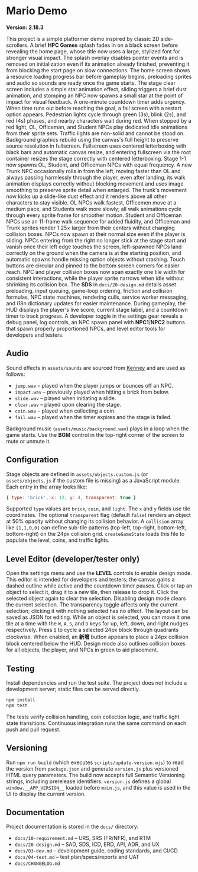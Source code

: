 # Mario Demo


**Version: 2.18.3**

This project is a simple platformer demo inspired by classic 2D side-scrollers. A brief **HPC Games** splash fades in on a black screen before revealing the home page, whose title now uses a large, stylized font for stronger visual impact. The splash overlay disables pointer events and is removed on initialization even if its animation already finished, preventing it from blocking the start page on slow connections. The home screen shows a resource loading progress bar before gameplay begins, preloading sprites and audio so sounds are ready once the game starts. The stage clear screen includes a simple star animation effect, sliding triggers a brief dust animation, and stomping an NPC now spawns a small star at the point of impact for visual feedback. A one-minute countdown timer adds urgency. When time runs out before reaching the goal, a fail screen with a restart option appears. Pedestrian lights cycle through green (3s), blink (2s), and red (4s) phases, and nearby characters wait during red. When stopped by a red light, OL, Officeman, and Student NPCs play dedicated idle animations from their sprite sets. Traffic lights are non-solid and cannot be stood on. Background graphics rebuild using the canvas's full height to preserve source resolution in fullscreen. Fullscreen uses centered letterboxing with black bars and automatic canvas resize, and entering fullscreen via the root container resizes the stage correctly with centered letterboxing. Stage 1-1 now spawns OL, Student, and Officeman NPCs with equal frequency. A new Trunk NPC occasionally rolls in from the left, moving faster than OL and always passing harmlessly through the player, even after landing; its walk animation displays correctly without blocking movement and uses image smoothing to preserve sprite detail when enlarged. The trunk's movement now kicks up a slide-like dust effect and it renders above all other characters to stay visible. OL NPCs walk fastest, Officemen move at a medium pace, and Students walk more slowly; all walk animations cycle through every sprite frame for smoother motion. Student and Officeman NPCs use an 11-frame walk sequence for added fluidity, and Officeman and Trunk sprites render 1.25× larger from their centers without changing collision boxes. NPCs now spawn at their normal size even if the player is sliding. NPCs entering from the right no longer stick at the stage start and vanish once their left edge touches the screen, left-spawned NPCs land correctly on the ground when the camera is at the starting position, and automatic spawns handle missing option objects without crashing. Touch buttons are circular and pinned to the bottom screen corners for easier reach. NPC and player collision boxes now span exactly one tile width for consistent interactions, while the player sprite narrows when idle without shrinking its collision box. The **SDS** in `docs/20-design.md` details asset preloading, input queuing, game-loop ordering, friction and collision formulas, NPC state machines, rendering culls, service worker messaging, and i18n dictionary updates for easier maintenance.
During gameplay, the HUD displays the player's live score, current stage label, and a countdown timer to track progress. A developer toggle in the settings gear reveals a debug panel, log controls, an NPC spawn panel with **NPC1**/**NPC2** buttons that spawn properly proportioned NPCs, and level editor tools for developers and testers.

## Audio

Sound effects in `assets/sounds` are sourced from [Kenney](https://kenney.nl/assets) and are used as follows:

- `jump.wav` – played when the player jumps or bounces off an NPC.
- `impact.wav` – previously played when hitting a brick from below.
- `slide.wav` – played when initiating a slide.
- `clear.wav` – played upon clearing the stage.
- `coin.wav` – played when collecting a coin.
- `fail.wav` – played when the timer expires and the stage is failed.

Background music (`assets/music/background.wav`) plays in a loop when the game starts. Use the **BGM** control in the top-right corner of the screen to mute or unmute it.

## Configuration

Stage objects are defined in `assets/objects.custom.js` (or `assets/objects.js` if the custom file is missing) as a JavaScript module. Each entry in the array looks like:

```js
{ type: 'brick', x: 12, y: 4, transparent: true }
```

Supported `type` values are `brick`, `coin`, and `light`. The `x` and `y` fields use tile coordinates. The optional `transparent` flag (default `false`) renders an object at 50% opacity without changing its collision behavior. A `collision` array like `[1,1,0,0]` can define sub-tile patterns (top-left, top-right, bottom-left, bottom-right) on the 24px collision grid. `createGameState` loads this file to populate the level, coins, and traffic lights.

## Level Editor (developer/tester only)

Open the settings menu and use the **LEVEL** controls to enable design mode. This editor is intended for developers and testers; the canvas gains a dashed outline while active and the countdown timer pauses. Click or tap an object to select it, drag it to a new tile, then release to drop it. Click the selected object again to clear the selection. Disabling design mode clears the current selection. The transparency toggle affects only the current selection; clicking it with nothing selected has no effect. The layout can be saved as JSON for editing.
While an object is selected, you can move it one tile at a time with the `W`, `A`, `S`, and `D` keys for up, left, down, and right nudges respectively.
Press `Q` to cycle a selected 24px block through quadrants clockwise.
When enabled, an **新增** button appears to place a 24px collision block centered below the HUD. Design mode also outlines collision boxes for all objects, the player, and NPCs in green to aid placement.

## Testing

Install dependencies and run the test suite. The project does not include a development server; static files can be served directly.

```sh
npm install
npm test
```

The tests verify collision handling, coin collection logic, and traffic light state transitions. Continuous integration runs the same command on each push and pull request.

## Versioning

Run `npm run build` (which executes `scripts/update-version.mjs`) to read the version from `package.json` and generate `version.js` plus versioned HTML query parameters. The build now accepts full Semantic Versioning strings, including prerelease identifiers. `version.js` defines a global `window.__APP_VERSION__` loaded before `main.js`, and this value is used in the UI to display the current version.

## Documentation

Project documentation is stored in the `docs/` directory:

- `docs/10-requirement.md` – URS, SRS (FR/NFR), and RTM
- `docs/20-design.md` – SAD, SDS, ICD, ERD, API, ADR, and UX
- `docs/03-dev.md` – development guide, coding standards, and CI/CD
- `docs/04-test.md` – test plan/specs/reports and UAT
- `docs/CHANGELOG.md`
